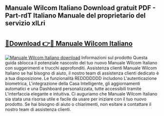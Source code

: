## Manuale Wilcom Italiano Download gratuit PDF - Part-rdT Italiano Manuale del proprietario del servizio xlLri

# <h2><a href="http://dfdmhz.blite.top/?on=Manuale+Wilcom+Italiano">🔗Download 👉🔴 Manuale Wilcom Italiano</a></h2>

[![Manuale Wilcom Italiano download](https://i.imgur.com/lujVjoI.png)](http://dfdmhz.blite.top/?on=Manuale+Wilcom+Italiano)
Informazioni sul prodotto Questa guida sblocca il potenziale nascosto del tuo nuovo Manuale Wilcom Italiano con suggerimenti e trucchi approfonditi. Assistenza clienti Manuale Wilcom Italiano se hai bisogno di aiuto, il nostro team di assistenza clienti dedicato è a tua disposizione. Le funzionalità REDDDDDDD includono L'autenticazione biometrica, L'integrazione della Casa Intelligente, gli aggiornamenti automatici e una Dashboard personalizzata, tutte accessibili tramite L'interfaccia elegante e intuitiva. Ci auguriamo che Manuale Wilcom Italiano sia stata una risorsa utile e facile da usare per iniziare con il tuo nuovo prodotto. Se hai bisogno di aiuto o chiarimenti, non esitare a contattare il nostro team di assistenza clienti.
